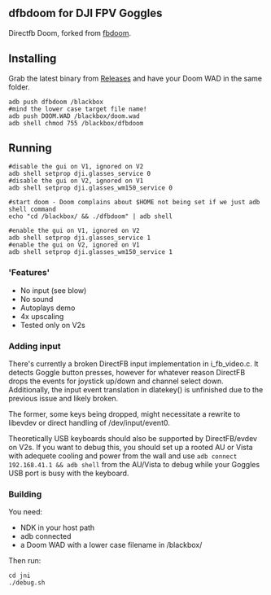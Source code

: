 ## dfbdoom for DJI FPV Goggles
Directfb Doom, forked from [fbdoom](https://github.com/stoffera/fbdoom "fbdoom").

## Installing
Grab the latest binary from [Releases](https://github.com/fpv-wtf/dfbdoom/releases) and have your Doom WAD in the same folder.
```
adb push dfbdoom /blackbox
#mind the lower case target file name!
adb push DOOM.WAD /blackbox/doom.wad
adb shell chmod 755 /blackbox/dfbdoom
```
## Running
```
#disable the gui on V1, ignored on V2
adb shell setprop dji.glasses_service 0
#disable the gui on V2, ignored on V1
adb shell setprop dji.glasses_wm150_service 0

#start doom - Doom complains about $HOME not being set if we just adb shell command
echo "cd /blackbox/ && ./dfbdoom" | adb shell 

#enable the gui on V1, ignored on V2
adb shell setprop dji.glasses_service 1
#enable the gui on V2, ignored on V1
adb shell setprop dji.glasses_wm150_service 1
```
### 'Features'
- No input (see blow)
- No sound
- Autoplays demo
- 4x upscaling
- Tested only on V2s

### Adding input
There's currently a broken DirectFB input implementation in i_fb_video.c. It detects Goggle button presses, however for whatever reason DirectFB drops the events for joystick up/down and channel select down. Additionally, the input event translation in dlatekey() is unfinished due to the previous issue and likely broken.

The former, some keys being dropped, might necessitate a rewrite to libevdev or direct handling of /dev/input/event0.

Theoretically USB keyboards should also be supported by DirectFB/evdev on V2s. If you want to debug this, you should set up a rooted AU or Vista with adequete cooling and power from the wall and use `adb connect 192.168.41.1 && adb shell` from the AU/Vista to debug while your Goggles USB port is busy with the keyboard.

### Building
You need: 
- NDK in your host path
- adb connected
- a Doom WAD with a lower case filename in /blackbox/

Then run:
```
cd jni
./debug.sh
```